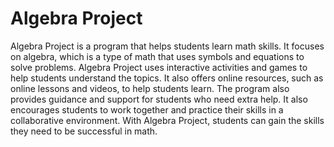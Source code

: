 # Algebra Project

Algebra Project is a program that helps students learn math skills. It focuses on algebra, which is a type of math that uses symbols and equations to solve problems. Algebra Project uses interactive activities and games to help students understand the topics. It also offers online resources, such as online lessons and videos, to help students learn. The program also provides guidance and support for students who need extra help. It also encourages students to work together and practice their skills in a collaborative environment. With Algebra Project, students can gain the skills they need to be successful in math.
